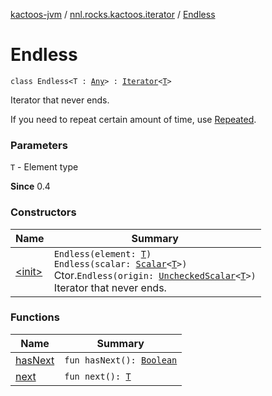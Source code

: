 [kactoos-jvm](../../index.md) / [nnl.rocks.kactoos.iterator](../index.md) / [Endless](./index.md)

# Endless

`class Endless<T : `[`Any`](https://kotlinlang.org/api/latest/jvm/stdlib/kotlin/-any/index.html)`> : `[`Iterator`](https://kotlinlang.org/api/latest/jvm/stdlib/kotlin.collections/-iterator/index.html)`<`[`T`](index.md#T)`>`

Iterator that never ends.

If you need to repeat certain amount of time, use [Repeated](../-repeated/index.md).

### Parameters

`T` - Element type

**Since**
0.4

### Constructors

| Name | Summary |
|---|---|
| [&lt;init&gt;](-init-.md) | `Endless(element: `[`T`](index.md#T)`)`<br>`Endless(scalar: `[`Scalar`](../../nnl.rocks.kactoos/-scalar/index.md)`<`[`T`](index.md#T)`>)`<br>Ctor.`Endless(origin: `[`UncheckedScalar`](../../nnl.rocks.kactoos.scalar/-unchecked-scalar/index.md)`<`[`T`](index.md#T)`>)`<br>Iterator that never ends. |

### Functions

| Name | Summary |
|---|---|
| [hasNext](has-next.md) | `fun hasNext(): `[`Boolean`](https://kotlinlang.org/api/latest/jvm/stdlib/kotlin/-boolean/index.html) |
| [next](next.md) | `fun next(): `[`T`](index.md#T) |
